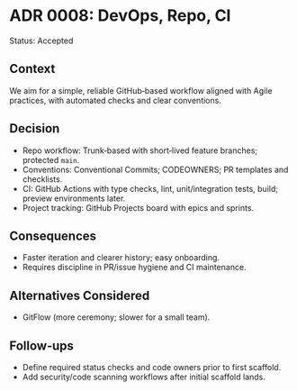 # ADR 0008: DevOps, Repo, CI

Status: Accepted

## Context

We aim for a simple, reliable GitHub‑based workflow aligned with Agile practices, with automated checks and clear conventions.

## Decision

- Repo workflow: Trunk‑based with short‑lived feature branches; protected `main`.
- Conventions: Conventional Commits; CODEOWNERS; PR templates and checklists.
- CI: GitHub Actions with type checks, lint, unit/integration tests, build; preview environments later.
- Project tracking: GitHub Projects board with epics and sprints.

## Consequences

- Faster iteration and clearer history; easy onboarding.
- Requires discipline in PR/issue hygiene and CI maintenance.

## Alternatives Considered

- GitFlow (more ceremony; slower for a small team).

## Follow‑ups

- Define required status checks and code owners prior to first scaffold.
- Add security/code scanning workflows after initial scaffold lands.

